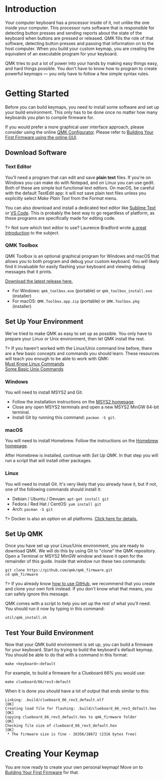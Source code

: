 # Introduction

Your computer keyboard has a processor inside of it, not unlike the one inside your computer. This processor runs software that is responsible for detecting button presses and sending reports about the state of the keyboard when buttons are pressed or released. QMK fills the role of that software, detecting button presses and passing that information on to the host computer. When you build your custom keymap, you are creating the equivalent of an executable program for your keyboard.

QMK tries to put a lot of power into your hands by making easy things easy, and hard things possible. You don't have to know how to program to create powerful keymaps — you only have to follow a few simple syntax rules.

# Getting Started

Before you can build keymaps, you need to install some software and set up your build environment. This only has to be done once no matter how many keyboards you plan to compile firmware for. 

If you would prefer a more graphical user interface approach, please consider using the online [QMK Configurator](https://config.qmk.fm). Please refer to [Building Your First Firmware using the online GUI](newbs_building_firmware_configurator.md). 


## Download Software

### Text Editor

You'll need a program that can edit and save **plain text** files. If you're on Windows you can make do with Notepad, and on Linux you can use gedit. Both of these are simple but functional text editors. On macOS, be careful with the default TextEdit app: it will not save plain text files unless you explicitly select _Make Plain Text_ from the _Format_ menu.

You can also download and install a dedicated text editor like [Sublime Text](https://www.sublimetext.com/) or [VS Code](https://code.visualstudio.com/). This is probably the best way to go regardless of platform, as these programs are specifically made for editing code.

?> Not sure which text editor to use? Laurence Bradford wrote [a great introduction](https://learntocodewith.me/programming/basics/text-editors/) to the subject.

### QMK Toolbox

QMK Toolbox is an optional graphical program for Windows and macOS that allows you to both program and debug your custom keyboard. You will likely find it invaluable for easily flashing your keyboard and viewing debug messages that it prints.

[Download the latest release here.](https://github.com/qmk/qmk_toolbox/releases/latest)

* For Windows: `qmk_toolbox.exe` (portable) or `qmk_toolbox_install.exe` (installer)
* For macOS: `QMK.Toolbox.app.zip` (portable) or `QMK.Toolbox.pkg` (installer)

## Set Up Your Environment

We've tried to make QMK as easy to set up as possible. You only have to prepare your Linux or Unix environment, then let QMK install the rest.

?> If you haven't worked with the Linux/Unix command line before, there are a few basic concepts and commands you should learn. These resources will teach you enough to be able to work with QMK:<br>
[Must Know Linux Commands](https://www.guru99.com/must-know-linux-commands.html)<br>
[Some Basic Unix Commands](https://www.tjhsst.edu/~dhyatt/superap/unixcmd.html)

### Windows

You will need to install MSYS2 and Git.

* Follow the installation instructions on the [MSYS2 homepage](http://www.msys2.org).
* Close any open MSYS2 terminals and open a new MSYS2 MinGW 64-bit terminal.
* Install Git by running this command: `pacman -S git`.

### macOS

You will need to install Homebrew. Follow the instructions on the [Homebrew homepage](https://brew.sh).

After Homebrew is installed, continue with _Set Up QMK_. In that step you will run a script that will install other packages.

### Linux

You will need to install Git. It's very likely that you already have it, but if not, one of the following commands should install it:

* Debian / Ubuntu / Devuan: `apt-get install git`
* Fedora / Red Hat / CentOS: `yum install git`
* Arch: `pacman -S git`

?> Docker is also an option on all platforms. [Click here for details.](getting_started_build_tools.md#docker)

## Set Up QMK

Once you have set up your Linux/Unix environment, you are ready to download QMK. We will do this by using Git to "clone" the QMK repository. Open a Terminal or MSYS2 MinGW window and leave it open for the remainder of this guide. Inside that window run these two commands:

    git clone https://github.com/qmk/qmk_firmware.git
    cd qmk_firmware

?> If you already know [how to use GitHub](getting_started_github.md), we recommend that you create and clone your own fork instead. If you don't know what that means, you can safely ignore this message.

QMK comes with a script to help you set up the rest of what you'll need. You should run it now by typing in this command:

    util/qmk_install.sh

## Test Your Build Environment

Now that your QMK build environment is set up, you can build a firmware for your keyboard. Start by trying to build the keyboard's default keymap. You should be able to do that with a command in this format:

    make <keyboard>:default

For example, to build a firmware for a Clueboard 66% you would use:

    make clueboard/66/rev3:default

When it is done you should have a lot of output that ends similar to this:

```
Linking: .build/clueboard_66_rev3_default.elf                                                       [OK]
Creating load file for flashing: .build/clueboard_66_rev3_default.hex                               [OK]
Copying clueboard_66_rev3_default.hex to qmk_firmware folder                                        [OK]
Checking file size of clueboard_66_rev3_default.hex                                                 [OK]
 * The firmware size is fine - 26356/28672 (2316 bytes free)
```

# Creating Your Keymap

You are now ready to create your own personal keymap! Move on to [Building Your First Firmware](newbs_building_firmware.md) for that.
